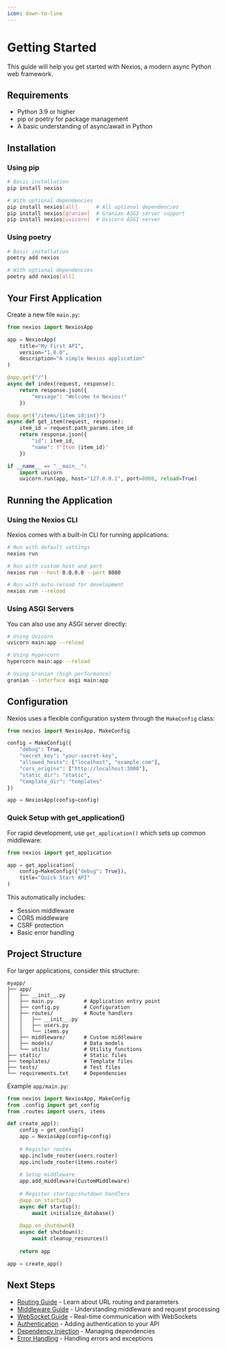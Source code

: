 ```yaml
---
icon: down-to-line
---
```


# Getting Started

This guide will help you get started with Nexios, a modern async Python web framework.

## Requirements

- Python 3.9 or higher
- pip or poetry for package management
- A basic understanding of async/await in Python

## Installation

### Using pip

```bash
# Basic installation
pip install nexios

# With optional dependencies
pip install nexios[all]      # All optional dependencies
pip install nexios[granian]  # Granian ASGI server support
pip install nexios[uvicorn]  # Uvicorn ASGI server
```

### Using poetry

```bash
# Basic installation
poetry add nexios

# With optional dependencies
poetry add nexios[all]
```

## Your First Application

Create a new file `main.py`:

```python
from nexios import NexiosApp

app = NexiosApp(
    title="My First API",
    version="1.0.0",
    description="A simple Nexios application"
)

@app.get("/")
async def index(request, response):
    return response.json({
        "message": "Welcome to Nexios!"
    })

@app.get("/items/{item_id:int}")
async def get_item(request, response):
    item_id = request.path_params.item_id
    return response.json({
        "id": item_id,
        "name": f"Item {item_id}"
    })

if __name__ == "__main__":
    import uvicorn
    uvicorn.run(app, host="127.0.0.1", port=8000, reload=True)
```

## Running the Application

### Using the Nexios CLI

Nexios comes with a built-in CLI for running applications:

```bash
# Run with default settings
nexios run

# Run with custom host and port
nexios run --host 0.0.0.0 --port 8080

# Run with auto-reload for development
nexios run --reload
```

### Using ASGI Servers

You can also use any ASGI server directly:

```bash
# Using Uvicorn
uvicorn main:app --reload

# Using Hypercorn
hypercorn main:app --reload

# Using Granian (high performance)
granian --interface asgi main:app
```

## Configuration

Nexios uses a flexible configuration system through the `MakeConfig` class:

```python
from nexios import NexiosApp, MakeConfig

config = MakeConfig({
    "debug": True,
    "secret_key": "your-secret-key",
    "allowed_hosts": ["localhost", "example.com"],
    "cors_origins": ["http://localhost:3000"],
    "static_dir": "static",
    "template_dir": "templates"
})

app = NexiosApp(config=config)
```

### Quick Setup with get_application()

For rapid development, use `get_application()` which sets up common middleware:

```python
from nexios import get_application

app = get_application(
    config=MakeConfig({"debug": True}),
    title="Quick Start API"
)
```

This automatically includes:
- Session middleware
- CORS middleware
- CSRF protection
- Basic error handling

## Project Structure

For larger applications, consider this structure:

```
myapp/
├── app/
│   ├── __init__.py
│   ├── main.py          # Application entry point
│   ├── config.py        # Configuration
│   ├── routes/          # Route handlers
│   │   ├── __init__.py
│   │   ├── users.py
│   │   └── items.py
│   ├── middleware/      # Custom middleware
│   ├── models/          # Data models
│   └── utils/           # Utility functions
├── static/              # Static files
├── templates/           # Template files
├── tests/               # Test files
└── requirements.txt     # Dependencies
```

Example `app/main.py`:

```python
from nexios import NexiosApp, MakeConfig
from .config import get_config
from .routes import users, items

def create_app():
    config = get_config()
    app = NexiosApp(config=config)
    
    # Register routes
    app.include_router(users.router)
    app.include_router(items.router)
    
    # Setup middleware
    app.add_middleware(CustomMiddleware)
    
    # Register startup/shutdown handlers
    @app.on_startup()
    async def startup():
        await initialize_database()
    
    @app.on_shutdown()
    async def shutdown():
        await cleanup_resources()
    
    return app

app = create_app()
```

## Next Steps

- [Routing Guide](./routing.md) - Learn about URL routing and parameters
- [Middleware Guide](./middleware.md) - Understanding middleware and request processing
- [WebSocket Guide](./websockets/index.md) - Real-time communication with WebSockets
- [Authentication](./authentication.md) - Adding authentication to your API
- [Dependency Injection](./dependency-injection.md) - Managing dependencies
- [Error Handling](./error-handling.md) - Handling errors and exceptions